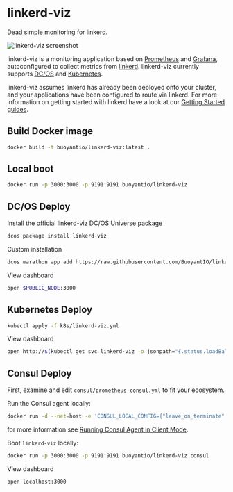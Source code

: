 # linkerd-viz

Dead simple monitoring for [linkerd](https://linkerd.io).

![linkerd-viz screenshot](https://linkerd.io/images/linkerd-viz.png "linkerd-viz screenshot")

linkerd-viz is a monitoring application based on
[Prometheus](https://prometheus.io/) and [Grafana](http://grafana.org/),
autoconfigured to collect metrics from [linkerd](https://linkerd.io).
linkerd-viz currently supports [DC/OS](https://dcos.io/) and
[Kubernetes](http://kubernetes.io/).

linkerd-viz assumes linkerd has already been deployed onto your cluster, and
your applications have been configured to route via linkerd. For more
information on getting started with linkerd have a look at our [Getting Started
guides](https://linkerd.io/getting-started/).

## Build Docker image

```bash
docker build -t buoyantio/linkerd-viz:latest .
```

## Local boot

```bash
docker run -p 3000:3000 -p 9191:9191 buoyantio/linkerd-viz
```

## DC/OS Deploy

Install the official linkerd-viz DC/OS Universe package

```bash
dcos package install linkerd-viz
```

Custom installation

```bash
dcos marathon app add https://raw.githubusercontent.com/BuoyantIO/linkerd-viz/master/dcos/linkerd-viz.json
```

View dashboard

```bash
open $PUBLIC_NODE:3000
```

## Kubernetes Deploy

```bash
kubectl apply -f k8s/linkerd-viz.yml
```

View dashboard

```bash
open http://$(kubectl get svc linkerd-viz -o jsonpath="{.status.loadBalancer.ingress[0].ip}")
```

## Consul Deploy

First, examine and edit `consul/prometheus-consul.yml` to fit your ecosystem.

Run the Consul agent locally:
```bash
docker run -d --net=host -e 'CONSUL_LOCAL_CONFIG={"leave_on_terminate": true}' consul agent -bind=<external ip> -retry-join=<root agent ip>
```
for more information see [Running Consul Agent in Client Mode](https://hub.docker.com/_/consul/).

Boot `linkerd-viz` locally:
```bash
docker run -p 3000:3000 -p 9191:9191 buoyantio/linkerd-viz consul
```

View dashboard

```bash
open localhost:3000
```
